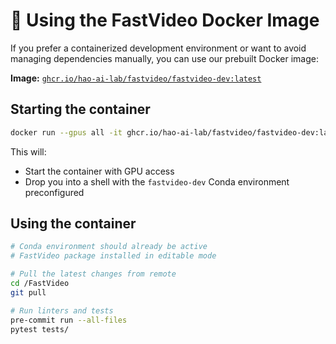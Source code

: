 # 🐳 Using the FastVideo Docker Image

If you prefer a containerized development environment or want to avoid managing dependencies manually, you can use our prebuilt Docker image:

**Image:** [`ghcr.io/hao-ai-lab/fastvideo/fastvideo-dev:latest`](https://ghcr.io/hao-ai-lab/fastvideo/fastvideo-dev)

## Starting the container

```bash
docker run --gpus all -it ghcr.io/hao-ai-lab/fastvideo/fastvideo-dev:latest
```

This will:

- Start the container with GPU access  
- Drop you into a shell with the `fastvideo-dev` Conda environment preconfigured

## Using the container

```bash
# Conda environment should already be active
# FastVideo package installed in editable mode

# Pull the latest changes from remote
cd /FastVideo
git pull

# Run linters and tests
pre-commit run --all-files
pytest tests/
```
